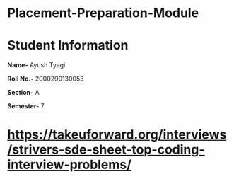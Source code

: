 # Placement-Preparation-Module

# **Student Information**

**Name-** Ayush Tyagi

**Roll No.-** 2000290130053

**Section-** A

**Semester-** 7

# https://takeuforward.org/interviews/strivers-sde-sheet-top-coding-interview-problems/
